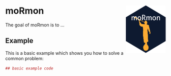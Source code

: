 <!-- README.md is generated from README.Rmd. Please edit that file -->
moRmon <img src="man/figures/hex_moroni.png" align="right" height="150" width="125"/>
=====================================================================================

The goal of moRmon is to …

Example
-------

This is a basic example which shows you how to solve a common problem:

``` r
## basic example code
```
